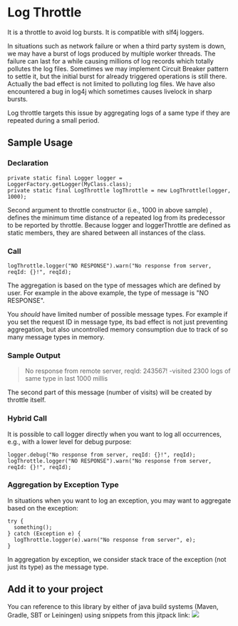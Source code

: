 # Log Throttle
It is a throttle to avoid log bursts. It is compatible with slf4j loggers.

In situations such as network failure or when a third party system is down, we may have a burst of logs produced by multiple worker threads. The failure can last for a while causing millions of log records which totally pollutes the log files. Sometimes we may implement Circuit Breaker pattern to settle it, but the initial burst for already triggered operations is still there.
Actually the bad effect is not limited to polluting log files. We have also encountered a bug in log4j which sometimes causes livelock in sharp bursts.

Log throttle targets this issue by aggregating logs of a same type if they are repeated during a small period. 

## Sample Usage

### Declaration
```
private static final Logger logger = LoggerFactory.getLogger(MyClass.class);
private static final LogThrottle logThrottle = new LogThrottle(logger, 1000);
```
Second argument to throttle constructor (i.e., 1000 in above sample) , defines the minimum time
distance of a repeated log from its predecessor to be reported by throttle.
Because logger and loggerThrottle are defined as static members, they are shared between
all instances of the class.

### Call
```
logThrottle.logger("NO RESPONSE").warn("No response from server, reqId: {}!", reqId);
```
The aggregation is based on the type of messages which are defined by user. For example
in the above example, the type of message is "NO RESPONSE".

You *should* have limited number of possible message types.
For example if you set the request ID in message type, its bad effect is not just preventing
aggregation, but also uncontrolled memory consumption due to track of so many message types in memory.

### Sample Output
> No response from remote server, reqId: 243567! -visited 2300 logs of same type in last 1000 millis

The second part of this message (number of visits) will be created by throttle itself.

### Hybrid Call

It is possible to call logger directly when you want to log all occurrences, e.g., with a lower level for debug purpose:

```
logger.debug("No response from server, reqId: {}!", reqId);
logThrottle.logger("NO RESPONSE").warn("No response from server, reqId: {}!", reqId);
```

### Aggregation by Exception Type
In situations when you want to log an exception, you may want to aggregate based on the exception:
```
try {
  something();
} catch (Exception e) {
  logThrottle.logger(e).warn("No response from server", e);
}
```
In aggregation by exception, we consider stack trace of the exception (not just its type) as the message type.

## Add it to your project
You can reference to this library by either of java build systems (Maven, Gradle, SBT or Leiningen) using snippets from this jitpack link:
[![](https://jitpack.io/v/sahabpardaz/log-throttle.svg)](https://jitpack.io/#sahabpardaz/log-throttle)
